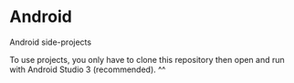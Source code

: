 # Android
Android side-projects

To use projects, you only have to clone this repository then open and run with Android Studio 3 (recommended). ^^
